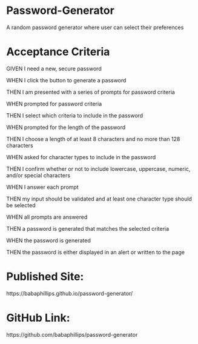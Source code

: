 # Password-Generator

<p>A random password generator where user can select their preferences</p>

<h1>Acceptance Criteria</h1>

<p>GIVEN I need a new, secure password</p>
<p>WHEN I click the button to generate a password</p>
<p>THEN I am presented with a series of prompts for password criteria</p>
<p>WHEN prompted for password criteria</p>
<p>THEN I select which criteria to include in the password</p>
<p>WHEN prompted for the length of the password</p>
<p>THEN I choose a length of at least 8 characters and no more than 128 characters</p>
<p>WHEN asked for character types to include in the password</p>
<p>THEN I confirm whether or not to include lowercase, uppercase, numeric, and/or special characters</p>
<p>WHEN I answer each prompt</p>
<p>THEN my input should be validated and at least one character type should be selected</p>
<p>WHEN all prompts are answered</p>
<p>THEN a password is generated that matches the selected criteria</p>
<p>WHEN the password is generated</p>
<p>THEN the password is either displayed in an alert or written to the page</p>



<h1>Published Site:</h1>

<p>https://babaphillips.github.io/password-generator/</p>

<h1>GitHub Link:</h1>

<p>https://github.com/babaphillips/password-generator</p>